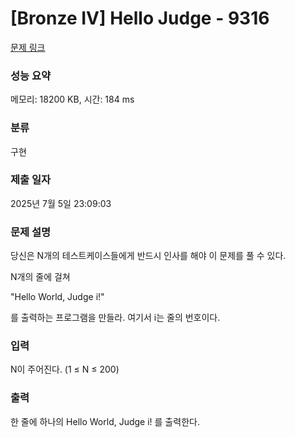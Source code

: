 # [Bronze IV] Hello Judge - 9316 

[문제 링크](https://www.acmicpc.net/problem/9316) 

### 성능 요약

메모리: 18200 KB, 시간: 184 ms

### 분류

구현

### 제출 일자

2025년 7월 5일 23:09:03

### 문제 설명

<p>당신은 N개의 테스트케이스들에게 반드시 인사를 해야 이 문제를 풀 수 있다.</p>

<p>N개의 줄에 걸쳐</p>

<p>"Hello World, Judge i!"</p>

<p>를 출력하는 프로그램을 만들라. 여기서 i는 줄의 번호이다.</p>

### 입력 

 <p>N이 주어진다. (1 ≤ N ≤ 200)</p>

### 출력 

 <p>한 줄에 하나의 Hello World, Judge i! 를 출력한다.</p>

